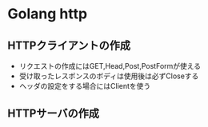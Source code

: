 # Golang http

## HTTPクライアントの作成

- リクエストの作成にはGET,Head,Post,PostFormが使える
- 受け取ったレスポンスのボディは使用後は必ずCloseする
- ヘッダの設定をする場合にはClientを使う

## HTTPサーバの作成
